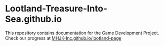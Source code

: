 # Lootland-Treasure-Into-Sea.github.io
This repository contains documentation for the Game Development Project.
<br> Check our progress at [MHJK-Inc.github.io/lootland-page](https://MHJK-Inc.github.io/lootland-page/)
